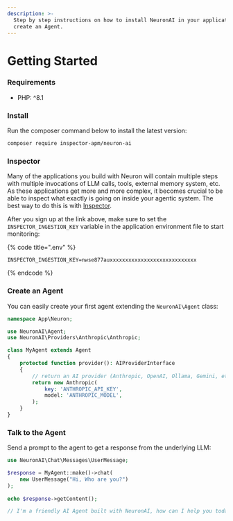 ```yaml
---
description: >-
  Step by step instructions on how to install NeuronAI in your application and
  create an Agent.
---
```


# Getting Started

### Requirements

* PHP: ^8.1

### Install

Run the composer command below to install the latest version:

```bash
composer require inspector-apm/neuron-ai
```

### Inspector

Many of the applications you build with Neuron will contain multiple steps with multiple invocations of LLM calls, tools, external memory system, etc. As these applications get more and more complex, it becomes crucial to be able to inspect what exactly is going on inside your agentic system. The best way to do this is with [Inspector](https://inspector.dev/).

After you sign up at the link above, make sure to set the `INSPECTOR_INGESTION_KEY` variable in the application environment file to start monitoring:

{% code title=".env" %}
```
INSPECTOR_INGESTION_KEY=nwse877auxxxxxxxxxxxxxxxxxxxxxxxxxxxx
```
{% endcode %}

### Create an Agent

You can easily create your first agent extending the `NeuronAI\Agent` class:&#x20;

```php
namespace App\Neuron;

use NeuronAI\Agent;
use NeuronAI\Providers\Anthropic\Anthropic;

class MyAgent extends Agent
{
    protected function provider(): AIProviderInterface
    {
        // return an AI provider (Anthropic, OpenAI, Ollama, Gemini, etc.)
        return new Anthropic(
            key: 'ANTHROPIC_API_KEY',
            model: 'ANTHROPIC_MODEL',
        );
    }
}
```

### Talk to the Agent

Send a prompt to the agent to get a response from the underlying LLM:

```php
use NeuronAI\Chat\Messages\UserMessage;

$response = MyAgent::make()->chat(
    new UserMessage("Hi, Who are you?")
);
    
echo $response->getContent();

// I'm a friendly AI Agent built with NeuronAI, how can I help you today?
```

